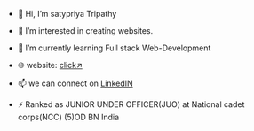 - 👋 Hi, I’m satypriya Tripathy
- 👀 I’m interested in creating websites.
- 🌱 I’m currently learning Full stack Web-Development
- 🌐 website: [click↗️](https://satyapt001.github.io/Sp_t/)
- 📫 we can connect on  [LinkedIN](https://www.linkedin.com/in/satyapt/)

- ⚡ Ranked as JUNIOR UNDER OFFICER(JUO) at National cadet corps(NCC) (5)OD BN India
<!---
Satyapt001/Satyapt001 is a ✨ special ✨ repository because its `README.md` (this file) appears on your GitHub profile.
You can click the Preview link to take a look at your changes.
--->
